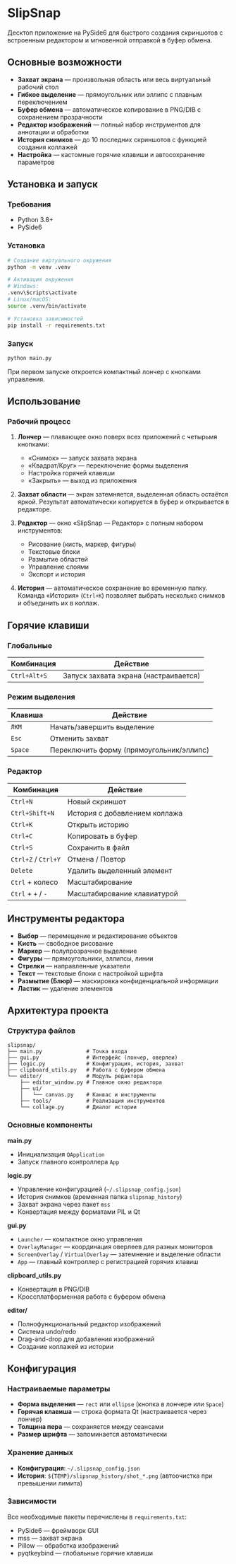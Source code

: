 # SlipSnap

Десктоп приложение на PySide6 для быстрого создания скриншотов с встроенным редактором и мгновенной отправкой в буфер обмена.

## Основные возможности

- **Захват экрана** — произвольная область или весь виртуальный рабочий стол
- **Гибкое выделение** — прямоугольник или эллипс с плавным переключением
- **Буфер обмена** — автоматическое копирование в PNG/DIB с сохранением прозрачности
- **Редактор изображений** — полный набор инструментов для аннотации и обработки
- **История снимков** — до 10 последних скриншотов с функцией создания коллажей
- **Настройка** — кастомные горячие клавиши и автосохранение параметров

## Установка и запуск

### Требования
- Python 3.8+
- PySide6

### Установка
```bash
# Создание виртуального окружения
python -m venv .venv

# Активация окружения
# Windows:
.venv\Scripts\activate
# Linux/macOS:
source .venv/bin/activate

# Установка зависимостей
pip install -r requirements.txt
```

### Запуск
```bash
python main.py
```

При первом запуске откроется компактный лончер с кнопками управления.

## Использование

### Рабочий процесс

1. **Лончер** — плавающее окно поверх всех приложений с четырьмя кнопками:
   - «Снимок» — запуск захвата экрана
   - «Квадрат/Круг» — переключение формы выделения
   - Настройка горячей клавиши
   - «Закрыть» — выход из приложения

2. **Захват области** — экран затемняется, выделенная область остаётся яркой. Результат автоматически копируется в буфер и открывается в редакторе.

3. **Редактор** — окно «SlipSnap — Редактор» с полным набором инструментов:
   - Рисование (кисть, маркер, фигуры)
   - Текстовые блоки
   - Размытие областей
   - Управление слоями
   - Экспорт и история

4. **История** — автоматическое сохранение во временную папку. Команда «История» (`Ctrl+K`) позволяет выбрать несколько снимков и объединить их в коллаж.

## Горячие клавиши

### Глобальные
| Комбинация | Действие |
|------------|----------|
| `Ctrl+Alt+S` | Запуск захвата экрана (настраивается) |

### Режим выделения
| Клавиша | Действие |
|---------|----------|
| `ЛКМ` | Начать/завершить выделение |
| `Esc` | Отменить захват |
| `Space` | Переключить форму (прямоугольник/эллипс) |

### Редактор
| Комбинация | Действие |
|------------|----------|
| `Ctrl+N` | Новый скриншот |
| `Ctrl+Shift+N` | История с добавлением коллажа |
| `Ctrl+K` | Открыть историю |
| `Ctrl+C` | Копировать в буфер |
| `Ctrl+S` | Сохранить в файл |
| `Ctrl+Z` / `Ctrl+Y` | Отмена / Повтор |
| `Delete` | Удалить выделенный элемент |
| `Ctrl` + колесо | Масштабирование |
| `Ctrl` + `+` / `-` | Масштабирование клавиатурой |

## Инструменты редактора

- **Выбор** — перемещение и редактирование объектов
- **Кисть** — свободное рисование
- **Маркер** — полупрозрачное выделение
- **Фигуры** — прямоугольники, эллипсы, линии
- **Стрелки** — направленные указатели
- **Текст** — текстовые блоки с настройкой шрифта
- **Размытие (Блюр)** — маскировка конфиденциальной информации
- **Ластик** — удаление элементов

## Архитектура проекта

### Структура файлов
```
slipsnap/
├── main.py              # Точка входа
├── gui.py               # Интерфейс (лончер, оверлеи)
├── logic.py             # Конфигурация, история, захват
├── clipboard_utils.py   # Работа с буфером обмена
└── editor/              # Модуль редактора
    ├── editor_window.py # Главное окно редактора
    ├── ui/
    │   └── canvas.py    # Канвас и инструменты
    ├── tools/           # Реализация инструментов
    └── collage.py       # Диалог истории
```

### Основные компоненты

**main.py**
- Инициализация `QApplication`
- Запуск главного контроллера `App`

**logic.py**
- Управление конфигурацией (`~/.slipsnap_config.json`)
- История снимков (временная папка `slipsnap_history`)
- Захват экрана через пакет `mss`
- Конвертация между форматами PIL и Qt

**gui.py**
- `Launcher` — компактное окно управления
- `OverlayManager` — координация оверлеев для разных мониторов
- `ScreenOverlay` / `VirtualOverlay` — затемнение и выделение области
- `App` — главный контроллер с регистрацией горячих клавиш

**clipboard_utils.py**
- Конвертация в PNG/DIB
- Кроссплатформенная работа с буфером обмена

**editor/**
- Полнофункциональный редактор изображений
- Система undo/redo
- Drag-and-drop для добавления изображений
- Создание коллажей из истории

## Конфигурация

### Настраиваемые параметры

- **Форма выделения** — `rect` или `ellipse` (кнопка в лончере или `Space`)
- **Горячая клавиша** — строка формата Qt (настраивается через лончер)
- **Толщина пера** — сохраняется между сеансами
- **Размер шрифта** — запоминается автоматически

### Хранение данных

- **Конфигурация**: `~/.slipsnap_config.json`
- **История**: `${TEMP}/slipsnap_history/shot_*.png` (автоочистка при превышении лимита)


### Зависимости

Все необходимые пакеты перечислены в `requirements.txt`:
- PySide6 — фреймворк GUI
- mss — захват экрана
- Pillow — обработка изображений
- pyqtkeybind — глобальные горячие клавиши